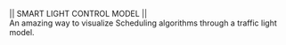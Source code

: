 || SMART LIGHT CONTROL MODEL ||
<br>
An amazing way to visualize Scheduling algorithms through a traffic light model.
